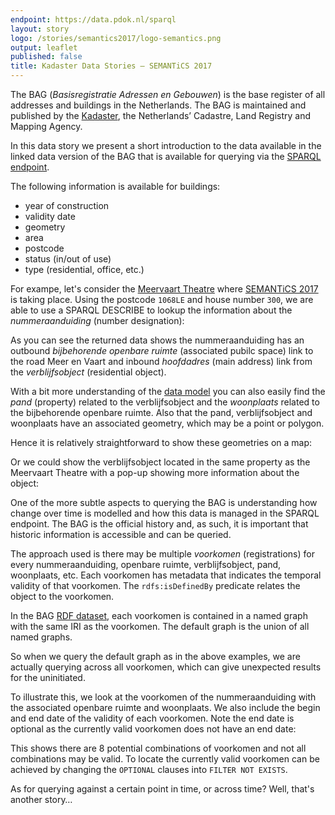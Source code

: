 ```yaml
---
endpoint: https://data.pdok.nl/sparql
layout: story
logo: /stories/semantics2017/logo-semantics.png
output: leaflet
published: false
title: Kadaster Data Stories ― SEMANTiCS 2017
---
```


The BAG (_Basisregistratie Adressen en Gebouwen_) is the base register
of all addresses and buildings in the Netherlands.  The BAG is
maintained and published by the [Kadaster](https://www.kadaster.com/),
the Netherlands’ Cadastre, Land Registry and Mapping Agency.

In this data story we present a short introduction to the data
available in the linked data version of the BAG that is available for
querying via the [SPARQL endpoint](https://data.pdok.nl/sparql).

The following information is available for buildings:

  * year of construction
  * validity date
  * geometry
  * area
  * postcode
  * status (in/out of use)
  * type (residential, office, etc.)

For exampe, let's consider the [Meervaart
Theatre](http://www.meervaart.nl/congres-event/english/) where
[SEMANTiCS 2017](https://2017.semantics.cc/) is taking place.  Using
the postcode `1068LE` and house number `300`, we are able to use a
SPARQL DESCRIBE to lookup the information about the _nummeraanduiding_
(number designation):

<div data-query
     data-query-sparql="meerenvaart1.rq"
     data-query-output="rawResponse">
</div>

As you can see the returned data shows the nummeraanduiding has an
outbound _bijbehorende openbare ruimte_ (associated pubilc space) link
to the road Meer en Vaart and inbound _hoofdadres_ (main address) link
from the _verblijfsobject_ (residential object).

With a bit more understanding of the [data
model](https://bag.basisregistraties.overheid.nl/bag/query/model) you
can also easily find the _pand_ (property) related to the
verblijfsobject and the _woonplaats_ related to the bijbehorende
openbare ruimte.  Also that the pand, verblijfsobject and woonplaats
have an associated geometry, which may be a point or polygon.

Hence it is relatively straightforward to show these geometries on a
map:

<div data-query
     data-query-sparql="meerenvaart2.rq">
</div>

Or we could show the verblijfsobject located in the same property as
the Meervaart Theatre with a pop-up showing more information about the
object:

<div data-query
     data-query-sparql="meerenvaart3.rq">
</div>

One of the more subtle aspects to querying the BAG is understanding
how change over time is modelled and how this data is managed in the
SPARQL endpoint.  The BAG is the official history and, as such, it is
important that historic information is accessible and can be queried.

The approach used is there may be multiple _voorkomen_ (registrations)
for every nummeraanduiding, openbare ruimte, verblijfsobject, pand,
woonplaats, etc.  Each voorkomen has metadata that indicates the
temporal validity of that voorkomen.  The `rdfs:isDefinedBy` predicate
relates the object to the voorkomen.

In the BAG [RDF
dataset](https://www.w3.org/TR/sparql11-query/#rdfDataset), each
voorkomen is contained in a named graph with the same IRI as the
voorkomen.  The default graph is the union of all named graphs.

So when we query the default graph as in the above examples, we are
actually querying across all voorkomen, which can give unexpected
results for the uninitiated.

To illustrate this, we look at the voorkomen of the nummeraanduiding
with the associated openbare ruimte and woonplaats.  We also include
the begin and end date of the validity of each voorkomen.  Note the
end date is optional as the currently valid voorkomen does not have an
end date:

<div data-query
     data-query-sparql="meerenvaart4.rq"
     data-query-output="table">
</div>

This shows there are 8 potential combinations of voorkomen and not all
combinations may be valid.  To locate the currently valid voorkomen
can be achieved by changing the `OPTIONAL` clauses into `FILTER NOT
EXISTS`.

As for querying against a certain point in time, or across time? Well,
that's another story…
